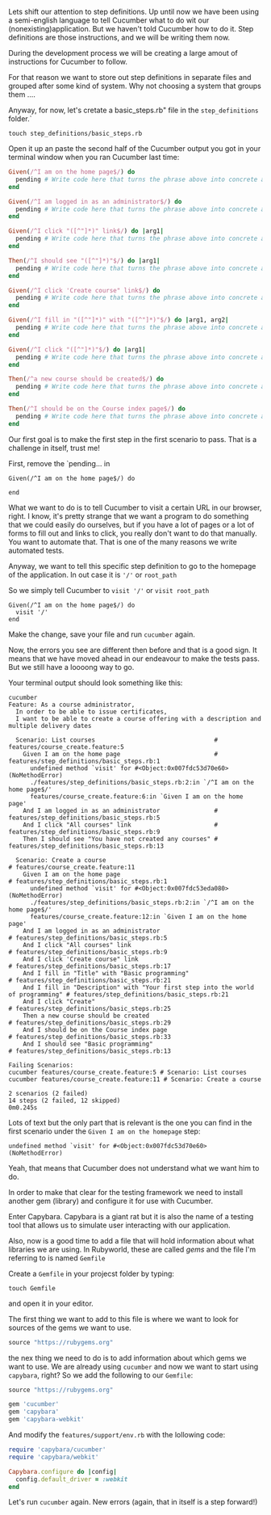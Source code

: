 Lets shift our attention to step definitions. Up until now we have been using a semi-english language to tell Cucumber what to do wit our (nonexisting)application.
But we haven't told Cucumber how to do it. Step definitions are those instructions, and we will be writing them now.

During the development process we will be creating a large amout of instructions for Cucumber to follow.

For that reason we want to store out step definitions in separate files and grouped after some kind of system. Why not choosing a system that groups them ....

Anyway, for now, let's cretate a basic_steps.rb" file in the `step_definitions` folder.`

```
touch step_definitions/basic_steps.rb
```

Open it up an paste the second half of the Cucumber output you got in your terminal window when you ran Cucumber last time:

```ruby
Given(/^I am on the home page$/) do
  pending # Write code here that turns the phrase above into concrete actions
end

Given(/^I am logged in as an administrator$/) do
  pending # Write code here that turns the phrase above into concrete actions
end

Given(/^I click "([^"]*)" link$/) do |arg1|
  pending # Write code here that turns the phrase above into concrete actions
end

Then(/^I should see "([^"]*)"$/) do |arg1|
  pending # Write code here that turns the phrase above into concrete actions
end

Given(/^I click 'Create course" link$/) do
  pending # Write code here that turns the phrase above into concrete actions
end

Given(/^I fill in "([^"]*)" with "([^"]*)"$/) do |arg1, arg2|
  pending # Write code here that turns the phrase above into concrete actions
end

Given(/^I click "([^"]*)"$/) do |arg1|
  pending # Write code here that turns the phrase above into concrete actions
end

Then(/^a new course should be created$/) do
  pending # Write code here that turns the phrase above into concrete actions
end

Then(/^I should be on the Course index page$/) do
  pending # Write code here that turns the phrase above into concrete actions
end
```

Our first goal is to make the first step in the first scenario to pass. That is a challenge in itself, trust me!

First, remove the `pending... in
```
Given(/^I am on the home page$/) do

end
```

What we want to do is to tell Cucumber to visit a certain URL in our browser, right.
I know, it's pretty strange that we want a program to do something that we could easily do ourselves,
 but if you have a lot of pages or a lot of forms to fill out and links to click, you really don't want
 to do that manually. You want to automate that. That is one of the many reasons we write automated tests.

Anyway, we want to tell this specific step definition to go to the homepage of the application. In out case it is `'/'` or `root_path`

So we simply tell Cucumber to `visit '/'` or `visit root_path`

```
Given(/^I am on the home page$/) do
  visit '/'
end
```

Make the change, save your file and run `cucumber` again.

Now, the errors you see are different then before and that is a good sign. It means that we have moved ahead in our endeavour to make the tests pass. But we still have a loooong way to go.

Your terminal output should look something like this:

```
cucumber
Feature: As a course administrator,
  In order to be able to issue certificates,
  I want to be able to create a course offering with a description and multiple delivery dates

  Scenario: List courses                                 # features/course_create.feature:5
    Given I am on the home page                          # features/step_definitions/basic_steps.rb:1
      undefined method `visit' for #<Object:0x007fdc53d70e60> (NoMethodError)
      ./features/step_definitions/basic_steps.rb:2:in `/^I am on the home page$/'
      features/course_create.feature:6:in `Given I am on the home page'
    And I am logged in as an administrator               # features/step_definitions/basic_steps.rb:5
    And I click "All courses" link                       # features/step_definitions/basic_steps.rb:9
    Then I should see "You have not created any courses" # features/step_definitions/basic_steps.rb:13

  Scenario: Create a course                                                          # features/course_create.feature:11
    Given I am on the home page                                                      # features/step_definitions/basic_steps.rb:1
      undefined method `visit' for #<Object:0x007fdc53eda080> (NoMethodError)
      ./features/step_definitions/basic_steps.rb:2:in `/^I am on the home page$/'
      features/course_create.feature:12:in `Given I am on the home page'
    And I am logged in as an administrator                                           # features/step_definitions/basic_steps.rb:5
    And I click "All courses" link                                                   # features/step_definitions/basic_steps.rb:9
    And I click 'Create course" link                                                 # features/step_definitions/basic_steps.rb:17
    And I fill in "Title" with "Basic programming"                                   # features/step_definitions/basic_steps.rb:21
    And I fill in "Description" with "Your first step into the world of programming" # features/step_definitions/basic_steps.rb:21
    And I click "Create"                                                             # features/step_definitions/basic_steps.rb:25
    Then a new course should be created                                              # features/step_definitions/basic_steps.rb:29
    And I should be on the Course index page                                         # features/step_definitions/basic_steps.rb:33
    And I should see "Basic programming"                                             # features/step_definitions/basic_steps.rb:13

Failing Scenarios:
cucumber features/course_create.feature:5 # Scenario: List courses
cucumber features/course_create.feature:11 # Scenario: Create a course

2 scenarios (2 failed)
14 steps (2 failed, 12 skipped)
0m0.245s
```
Lots of text but the only part that is relevant is the one you can find in the first scenario under the `Given I am on the homepage` step:
```
undefined method `visit' for #<Object:0x007fdc53d70e60> (NoMethodError)
```

Yeah, that means that Cucumber does not understand what we want him to do.

In order to make that clear for the testing framework we need to install another gem (library) and configure it for use with Cucumber.

Enter Capybara. Capybara is a giant rat but it is also the name of a testing tool that allows us to simulate user interacting with our application.

Also, now is a good time to add a file that will hold information about what libraries we are using. In Rubyworld, these are called *gems* and the file I'm referring to is named `Gemfile`

Create a `Gemfile` in your projecst folder by typing:

```
touch Gemfile
```

and open it in your editor.

The first thing we want to add to this file is where we want to look for sources of the gems we want to use.

```ruby
source "https://rubygems.org"
```

the nex thing we need to do is to add information about which gems we want to use.
We are already using `cucumber` and now we want to start using `capybara`, right? So we add the following to our `Gemfile`:

```ruby
source "https://rubygems.org"

gem 'cucumber'
gem 'capybara'
gem 'capybara-webkit'
```

And modify the `features/support/env.rb` with the lollowing code:

```ruby
require 'capybara/cucumber'
require 'capybara/webkit'

Capybara.configure do |config|
  config.default_driver = :webkit
end
```

Let's run `cucumber` again. New errors (again, that in itself is a step forward!)







